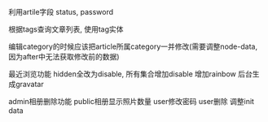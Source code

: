 利用artile字段 status, password

根据tags查询文章列表, 使用tag实体

编辑category的时候应该把article所属category一并修改(需要调整node-data, 因为after中无法获取修改前的数据)

最近浏览功能
hidden全改为disable, 所有集合增加disable
增加rainbow
后台生成gravatar

admin相册删除功能
public相册显示照片数量
user修改密码
user删除
调整init data
